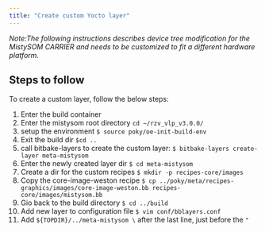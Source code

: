 ```yaml
---
title: "Create custom Yocto layer"
---
```


*Note:The following instructions describes device tree modification for the MistySOM CARRIER and needs to be customized to fit a different hardware platform.*

## Steps to follow

To create a custom layer, follow the below steps:
1. Enter the build container
2. Enter the mistysom root directory `cd ~/rzv_vlp_v3.0.0/`
3. setup the environment `$ source poky/oe-init-build-env`
4. Exit the build dir `$cd ..`
5. call bitbake-layers to create the custom layer: `$ bitbake-layers create-layer meta-mistysom`
6. Enter the newly created layer dir `$ cd meta-mistysom`
7. Create a dir for the custom recipes `$ mkdir -p recipes-core/images`
8. Copy the core-image-weston recipe `$ cp ../poky/meta/recipes-graphics/images/core-image-weston.bb recipes-core/images/mistysom.bb`
9. Gio back to the build directory `$ cd ../build`
10. Add new layer to configuration file `$ vim conf/bblayers.conf`
11. Add `${TOPDIR}/../meta-mistysom \` after the last line, just before the `"`
